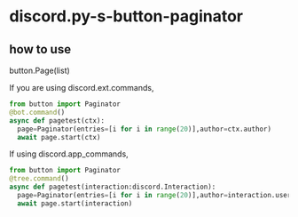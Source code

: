 # discord.py-s-button-paginator
## how to use
button.Page(list)

If you are using discord.ext.commands,
```py
from button import Paginator
@bot.command()
async def pagetest(ctx):
  page=Paginator(entries=[i for i in range(20)],author=ctx.author)
  await page.start(ctx)
```
If using discord.app_commands,
```py
from button import Paginator
@tree.command()
async def pagetest(interaction:discord.Interaction):
  page=Paginator(entries=[i for i in range(20)],author=interaction.user)
  await page.start(interaction)
```
